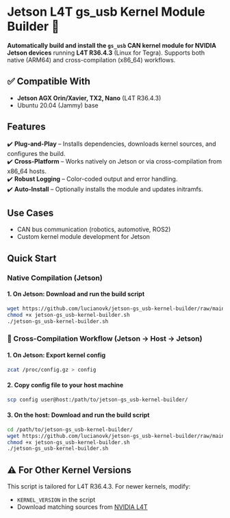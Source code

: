 # Jetson L4T gs_usb Kernel Module Builder 🔧  

**Automatically build and install the `gs_usb` CAN kernel module for NVIDIA Jetson devices** running **L4T R36.4.3** (Linux for Tegra). Supports both native (ARM64) and cross-compilation (x86_64) workflows.  

## ✅ Compatible With  
- **Jetson AGX Orin/Xavier, TX2, Nano** (L4T R36.4.3)  
- Ubuntu 20.04 (Jammy) base  

## Features  
✔️ **Plug-and-Play** – Installs dependencies, downloads kernel sources, and configures the build.  
✔️ **Cross-Platform** – Works natively on Jetson or via cross-compilation from x86_64 hosts.  
✔️ **Robust Logging** – Color-coded output and error handling.  
✔️ **Auto-Install** – Optionally installs the module and updates initramfs.  

## Use Cases  
- CAN bus communication (robotics, automotive, ROS2)  
- Custom kernel module development for Jetson  

## Quick Start

###  Native Compilation (Jetson)

#### 1. On Jetson: Download and run the build script
```bash
wget https://github.com/lucianovk/jetson-gs_usb-kernel-builder/raw/main/jetson-gs_usb-kernel-builder.sh  
chmod +x jetson-gs_usb-kernel-builder.sh  
./jetson-gs_usb-kernel-builder.sh
```   

### 🔁 Cross-Compilation Workflow (Jetson → Host → Jetson)

#### 1. On Jetson: Export kernel config
```bash
zcat /proc/config.gz > config
```

#### 2. Copy config file to your host machine
```bash
scp config user@host:/path/to/jetson-gs_usb-kernel-builder/
```

#### 3. On the host: Download and run the build script
```bash
cd /path/to/jetson-gs_usb-kernel-builder/
wget https://github.com/lucianovk/jetson-gs_usb-kernel-builder/raw/main/jetson-gs_usb-kernel-builder.sh  
chmod +x jetson-gs_usb-kernel-builder.sh  
./jetson-gs_usb-kernel-builder.sh
```
## ⚠️ **For Other Kernel Versions**  
This script is tailored for L4T R36.4.3. For newer kernels, modify:  
- `KERNEL_VERSION` in the script  
- Download matching sources from [NVIDIA L4T](https://developer.nvidia.com/embedded/linux-tegra)  
